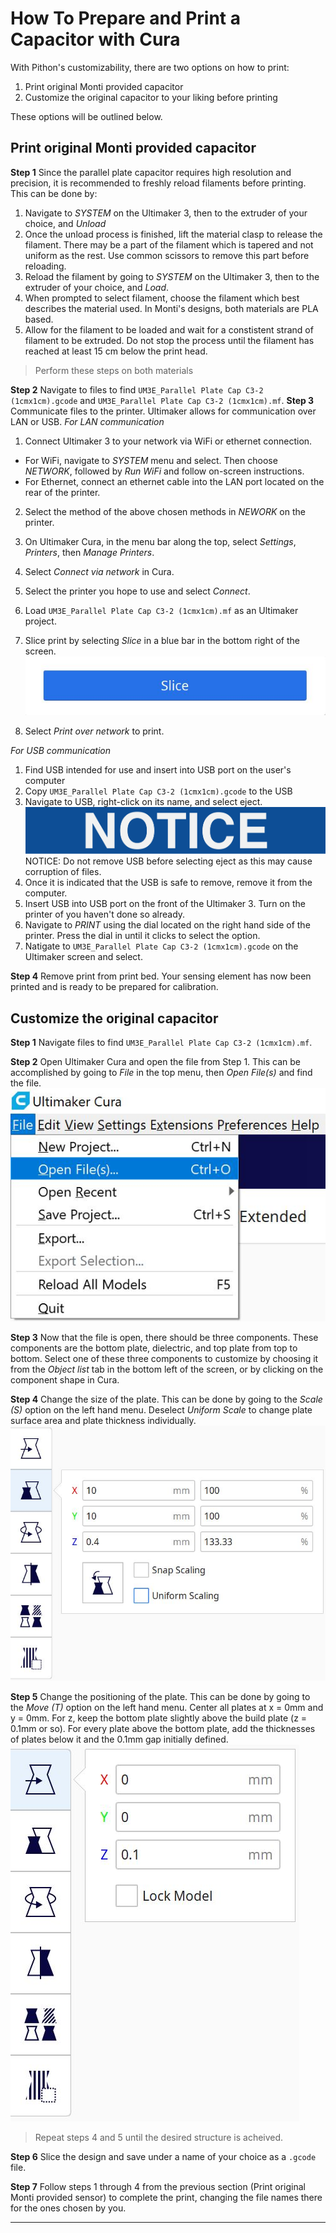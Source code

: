 # How To Prepare and Print a Capacitor with Cura
With Pithon's customizability, there are two options on how to print:
1. Print original Monti provided capacitor
2. Customize the original capacitor to your liking before printing

These options will be outlined below.
## Print original Monti provided capacitor
**Step 1**
Since the parallel plate capacitor requires high resolution and precision, it is recommended to freshly reload filaments before printing. This can be done by:
1. Navigate to *SYSTEM* on the Ultimaker 3, then to the extruder of your choice, and *Unload*
2. Once the unload process is finished, lift the material clasp to release the filament. There may be a part of the filament which is tapered and not uniform as the rest. Use common scissors to remove this part before reloading.
3. Reload the filament by going to *SYSTEM* on the Ultimaker 3, then to the extruder of your choice, and *Load*.
4. When prompted to select filament, choose the filament which best describes the material used. In Monti's designs, both materials are PLA based.
5. Allow for the filament to be loaded and wait for a constistent strand of filament to be extruded. Do not stop the process until the filament has reached at least 15 cm below the print head.

> Perform these steps on both materials

**Step 2**
Navigate to files to find `UM3E_Parallel Plate Cap C3-2 (1cmx1cm).gcode` and `UM3E_Parallel Plate Cap C3-2 (1cmx1cm).mf`.
**Step 3**
Communicate files to the printer. Ultimaker allows for communication over LAN or USB.
*For LAN communication*
1. Connect Ultimaker 3 to your network via WiFi or ethernet connection.
- For WiFi, navigate to *SYSTEM* menu and select. Then choose *NETWORK*, followed by *Run WiFi* and follow on-screen instructions.
- For Ethernet, connect an ethernet cable into the LAN port located on the rear of the printer.
2. Select the method of the above chosen methods in *NEWORK* on the printer.
3. On Ultimaker Cura, in the menu bar along the top, select *Settings*, *Printers*, then *Manage Printers*.
4. Select *Connect via network* in Cura.
5. Select the printer you hope to use and select *Connect*.
6. Load `UM3E_Parallel Plate Cap C3-2 (1cmx1cm).mf` as an Ultimaker project.
7. Slice print by selecting *Slice* in a blue bar in the bottom right of the screen. \
![](https://raw.githubusercontent.com/keeganmjgreen/3D-Printed-Sensors-Development-Platform/main/img/Cura%20for%20Capacitors/Slice.JPG)

8. Select *Print over network* to print.

*For USB communication*
1. Find USB intended for use and insert into USB port on the user's computer
2. Copy `UM3E_Parallel Plate Cap C3-2 (1cmx1cm).gcode` to the USB
3. Navigate to USB, right-click on its name, and select eject. 
![](https://raw.githubusercontent.com/keeganmjgreen/3D-Printed-Sensors-Development-Platform/main/img/Safety/ANSI_Notice_Header_-_1998.svg)
NOTICE: Do not remove USB before selecting eject as this may cause corruption of files.
4. Once it is indicated that the USB is safe to remove, remove it from the computer.
5. Insert USB into USB port on the front of the Ultimaker 3. Turn on the printer of you haven't done so already.
6. Navigate to *PRINT* using the dial located on the right hand side of the printer. Press the dial in until it clicks to select the option.
7. Natigate to `UM3E_Parallel Plate Cap C3-2 (1cmx1cm).gcode` on the Ultimaker screen and select.

**Step 4**
Remove print from print bed. Your sensing element has now been printed and is ready to be prepared for calibration.
## Customize the original capacitor
**Step 1**
Navigate files to find `UM3E_Parallel Plate Cap C3-2 (1cmx1cm).mf`.

**Step 2**
Open Ultimaker Cura and open the file from Step 1. This can be accomplished by going to *File* in the top menu, then *Open File(s)* and find the file. \
![](https://raw.githubusercontent.com/keeganmjgreen/3D-Printed-Sensors-Development-Platform/main/img/Cura%20for%20Capacitors/Step%202%20for%20customize.JPG)

**Step 3**
Now that the file is open, there should be three components. These components are the bottom plate, dielectric, and top plate from top to bottom. Select one of these three components to customize by choosing it from the *Object list* tab in the bottom left of the screen, or by clicking on the component shape in Cura.

**Step 4**
Change the size of the plate. This can be done by going to the *Scale (S)* option on the left hand menu. Deselect *Uniform Scale* to change plate surface area and plate thickness individually. \
![](https://raw.githubusercontent.com/keeganmjgreen/3D-Printed-Sensors-Development-Platform/main/img/Cura%20for%20Capacitors/Scale%20Change.JPG)

**Step 5**
Change the positioning of the plate. This can be done by going to the *Move (T)* option on the left hand menu. Center all plates at x = 0mm and y = 0mm. For z, keep the bottom plate slightly above the build plate (z = 0.1mm or so). For every plate above the bottom plate, add the thicknesses of plates below it and the 0.1mm gap initially defined. \
![](https://raw.githubusercontent.com/keeganmjgreen/3D-Printed-Sensors-Development-Platform/main/img/Cura%20for%20Capacitors/Position%20Change.JPG)

>Repeat steps 4 and 5 until the desired structure is acheived.

**Step 6**
Slice the design and save under a name of your choice as a `.gcode` file.

**Step 7**
Follow steps 1 through 4 from the previous section (Print original Monti provided sensor) to complete the print, changing the file names there for the ones chosen by you. 

----
